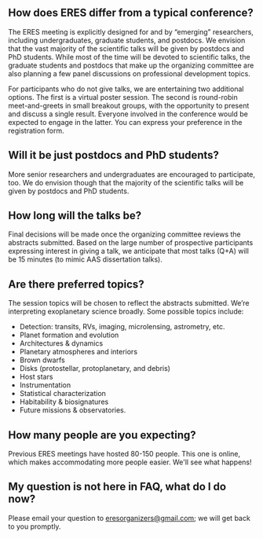 ## How does ERES differ from a typical conference?

The ERES meeting is explicitly designed for and by “emerging” researchers,
including undergraduates, graduate students, and postdocs. We envision that the
vast majority of the scientific talks will be given by postdocs and PhD
students. While most of the time will be devoted to scientific talks, the
graduate students and postdocs that make up the organizing committee are also
planning a few panel discussions on professional development topics.  

For participants who do not give talks, we are entertaining two additional
options.  The first is a virtual poster session.  The second is round-robin
meet-and-greets in small breakout groups, with the opportunity to present and
discuss a single result.  Everyone involved in the conference would be expected
to engage in the latter.  You can express your preference in the registration
form.

## Will it be just postdocs and PhD students?
More senior researchers and undergraduates are encouraged to participate, too.
We do envision though that the majority of the scientific talks will be given
by postdocs and PhD students.  

## How long will the talks be?
Final decisions will be made once the organizing committee reviews the
abstracts submitted. Based on the large number of prospective participants
expressing interest in giving a talk, we anticipate that most talks (Q+A) will
be 15 minutes (to mimic AAS dissertation talks).

## Are there preferred topics?
The session topics will be chosen to reflect the abstracts submitted. We’re
interpreting exoplanetary science broadly.  Some possible topics include:
* Detection: transits, RVs, imaging, microlensing, astrometry, etc.
* Planet formation and evolution
* Architectures & dynamics
* Planetary atmospheres and interiors
* Brown dwarfs
* Disks (protostellar, protoplanetary, and debris)
* Host stars
* Instrumentation
* Statistical characterization
* Habitability & biosignatures
* Future missions & observatories.

## How many people are you expecting?
Previous ERES meetings have hosted 80-150 people.  This one is online, which
makes accommodating more people easier.  We'll see what happens!

## My question is not here in FAQ, what do I do now?
Please email your question to eresorganizers@gmail.com; we will get back to you
promptly.

